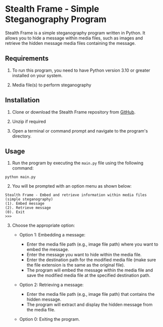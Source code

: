 # Stealth Frame - Simple Steganography Program

Stealth Frame is a simple steganography program written in Python. It allows you to hide a message within media files, such as images and retrieve the hidden message media files containing the message.

## Requirements

1. To run this program, you need to have Python version 3.10 or greater installed on your system.

2. Media file(s) to perform steganography

## Installation

1. Clone or download the Stealth Frame repository from [GitHub](https://github.com/dheerajroy/stealth-frame).

2. Unzip if required

3. Open a terminal or command prompt and navigate to the program's directory.

## Usage

1. Run the program by executing the `main.py` file using the following command:
```
python main.py
```

2. You will be prompted with an option menu as shown below:
```
Stealth Frame - Embed and retrieve information within media files (simple steganography)
(1). Embed message
(2). Retrieve message
(0). Exit
>>> 
```

3. Choose the appropriate option:
   - Option 1: Embedding a message:
     - Enter the media file path (e.g., image file path) where you want to embed the message.
     - Enter the message you want to hide within the media file.
     - Enter the destination path for the modified media file (make sure the file extension is the same as the original file).
     - The program will embed the message within the media file and save the modified media file at the specified destination path.

   - Option 2: Retrieving a message:
     - Enter the media file path (e.g., image file path) that contains the hidden message.
     - The program will extract and display the hidden message from the media file.

   - Option 0: Exiting the program.